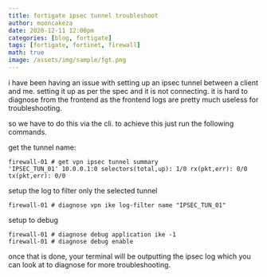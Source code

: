 ```yaml
---
title: fortigate ipsec tunnel troubleshoot
author: mooncakeza
date: 2020-12-11 12:00pm
categories: [blog, fortigate]
tags: [fortigate, fortinet, firewall]
math: true
image: /assets/img/sample/fgt.png
---
```


i have been having an issue with setting up an ipsec tunnel between a client and me.
setting it up as per the spec and it is not connecting. it is hard to diagnose from the frontend as the frontend logs are pretty much useless for troubleshooting.

so we have to do this via the cli. to achieve this just run the following commands.

get the tunnel name:

```
firewall-01 # get vpn ipsec tunnel summary
'IPSEC_TUN_01' 10.0.0.1:0 selectors(total,up): 1/0 rx(pkt,err): 0/0 tx(pkt,err): 0/0

````

setup the log to filter only the selected tunnel

```
firewall-01 # diagnose vpn ike log-filter name "IPSEC_TUN_01"

```

setup to debug

```
firewall-01 # diagnose debug application ike -1
firewall-01 # diagnose debug enable

```

once that is done, your terminal will be outputting the ipsec log which you can look at to diagnose for more troubleshooting.
